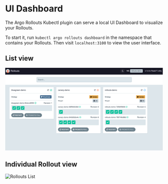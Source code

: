 # UI Dashboard

The Argo Rollouts Kubectl plugin can serve a local UI Dashboard to visualize your Rollouts.

To start it, run `kubectl argo rollouts dashboard` in the namespace that contains your Rollouts.
Then visit `localhost:3100` to view the user interface.

## List view

![Rollouts List](dashboard/rollouts-list.png)

## Individual Rollout view

![Rollouts List](dashboard/rollouts-ui.png)
